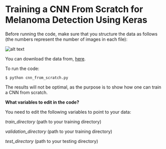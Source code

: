 # Training a CNN From Scratch for Melanoma Detection Using Keras

Before running the code, make sure that you structure the data as follows (the numbers represent the number of images in each file):

![alt text](https://github.com/abderhasan/cnn_melanoma_classification_from_scratch_keras/blob/master/directory-structure.png)

You can download the data from, <a href="https://drive.google.com/drive/folders/126UgFt_xqnHpeV1Pr_qLDQLwzBbi4rrY?usp=sharing">here</a>.

To run the code:

`$ python cnn_from_scratch.py`

The results will not be optimal, as the purpose is to show how one can train a CNN from scratch.

<strong>What variables to edit in the code?</strong>

You need to edit the following variables to point to your data:

<em>train_directory</em> (path to your training directory)

<em>validation_directory</em> (path to your training directory)

<em>test_directory</em> (path to your testing directory)
